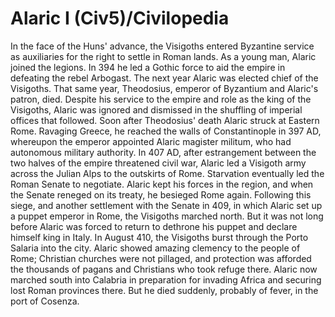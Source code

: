 # Alaric I (Civ5)/Civilopedia

In the face of the Huns' advance, the Visigoths entered Byzantine service as auxiliaries for the right to settle in Roman lands. As a young man, Alaric joined the legions. In 394 he led a Gothic force to aid the empire in defeating the rebel Arbogast. The next year Alaric was elected chief of the Visigoths.
That same year, Theodosius, emperor of Byzantium and Alaric's patron, died. Despite his service to the empire and role as the king of the Visigoths, Alaric was ignored and dismissed in the shuffling of imperial offices that followed. Soon after Theodosius' death Alaric struck at Eastern Rome. Ravaging Greece, he reached the walls of Constantinople in 397 AD, whereupon the emperor appointed Alaric magister militum, who had autonomous military authority.
In 407 AD, after estrangement between the two halves of the empire threatened civil war, Alaric led a Visigoth army across the Julian Alps to the outskirts of Rome. Starvation eventually led the Roman Senate to negotiate. Alaric kept his forces in the region, and when the Senate reneged on its treaty, he besieged Rome again. Following this siege, and another settlement with the Senate in 409, in which Alaric set up a puppet emperor in Rome, the Visigoths marched north.
But it was not long before Alaric was forced to return to dethrone his puppet and declare himself king in Italy. In August 410, the Visigoths burst through the Porto Salaria into the city. Alaric showed amazing clemency to the people of Rome; Christian churches were not pillaged, and protection was afforded the thousands of pagans and Christians who took refuge there. Alaric now marched south into Calabria in preparation for invading Africa and securing lost Roman provinces there. But he died suddenly, probably of fever, in the port of Cosenza.